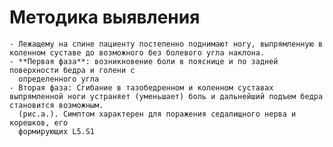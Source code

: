 # Методика выявления
	- Лежащему на спине пациенту постепенно поднимают ногу, выпрямленную в коленном суставе до возможного без болевого угла наклона.
	- **Первая фаза**: возникновение боли в пояснице и по задней поверхности бедра и голени с
	  определенного угла
	- Вторая фаза: Сгибание в тазобедренном и коленном суставах выпрямленной ноги устраняет (уменьшает) боль и дальнейший подъем бедра становится возможным.
	  (рис.а.). Симптом характерен для поражения седалищного нерва и корешков, его
	  формирующих L5.S1